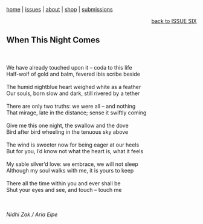 [home](index.md) | [issues](issues.md) | [about](about.md) | [shop](shop.md)  |  [submissions](submit.md)

<div align="right">
  <a href="issuesix.html">back to ISSUE SIX</a>
</div>

## When This Night Comes
<br>
<br>
We have already touched upon it – coda to this life <br>
Half-wolf of gold and balm, fevered ibis scribe beside <br>
<br>
The humid nightblue heart weighed white as a feather <br>
Our souls, born slow and dark, still rivered by a tether <br>
<br>
There are only two truths: we were all – and nothing <br>
That mirage, late in the distance; sense it swiftly coming <br>
<br>
Give me this one night, the swallow and the dove <br>
Bird after bird wheeling in the tenuous sky above <br>
<br>
The wind is sweeter now for being eager at our heels <br>
But for you, I’d know not what the heart is, what it feels <br>
<br>
My sable silver’d love: we embrace, we will not sleep <br>
Although my soul walks with me, it is yours to keep <br>
<br>
There all the time within you and ever shall be <br>
Shut your eyes and see, and touch – touch me <br>
<br>
<br>

*Nidhi Zak / Aria Eipe*
